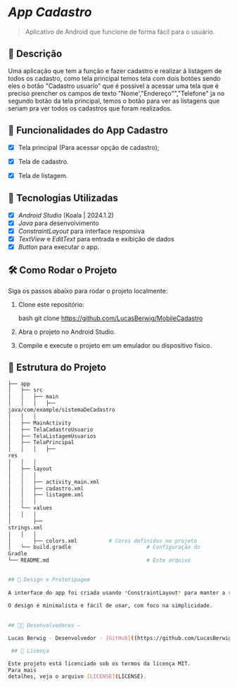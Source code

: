 # *App Cadastro* 

> Aplicativo de Android que funcione de forma fácil para o usuário.


## 📱 Descrição

Uma aplicação que tem a função e fazer cadastro e realizar
á listagem de todos os cadastro, como tela principal temos
tela com dois botões sendo eles o botão "Cadastro usuario"
que é possivel a acessar uma tela que é preciso prencher 
os campos de texto "Nome',"Endereço"","Telefone" ja no
segundo botão da tela principal, temos o botão para ver
as listagens que seriam pra ver todos os cadastros que
foram realizados.

## 🔧 Funcionalidades do App Cadastro

- [x] Tela principal (Para acessar opção de cadastro);
- [x] Tela de cadastro. 
- [x] Tela de listagem. 


## 🚀 Tecnologias Utilizadas

- [x] *Android Studio* (Koala | 2024.1.2)
- [x] *Java* para desenvolvimento
- [x] *ConstraintLayout* para interface responsiva
- [x] *TextView* e *EditText* para entrada e exibição de dados
- [x] *Button*   para executar o app.

## 🛠️ Como Rodar o Projeto

Siga os passos abaixo para rodar o projeto localmente:

1. Clone este repositório:

    bash
    git clone https://github.com/LucasBerwig/MobileCadastro

    

2. Abra o projeto no Android Studio.
3. Compile e execute o projeto em um emulador ou dispositivo físico.

## 📂 Estrutura do Projeto

```bash
├── app
│   ├── src
│   │   ├── main
│   │   │   ├──
java/com/example/sistemaDeCadastro
│   │   │  
│   ├── MainActivity
│   ├── TelaCadastroUsuario
│   ├── TelaListagemUsuarios
│   ├── TelaPrincipal   
│   │   │   ├──
res
│   │   │  
│   ├── layout
│   │   │
│   │   ├── activity_main.xml
│   │   ├── cadastro.xml
│   │   ├── listagem.xml 
│   │   │  
│   └── values
│   │   │  
│       ├──
strings.xml       
│   │   │  
│       ├── colors.xml          # Cores definidas no projeto
│   └── build.gradle                        # Configuração do
Gradle
└── README.md                               # Este arquivo

 
## 🎨 Design e Prototipagem
 
A interface do app foi criada usando *ConstraintLayout* para manter a responsividade em diferentes tamanhos de tela.
 
O design é minimalista e fácil de usar, com foco na simplicidade.
 
  
## 👨‍💻 Desenvolvedores –

Lucas Berwig - Desenvolvedor - [GitHub]((https://github.com/LucasBerwig)

 ## 📄 Licença

Este projeto está licenciado sob os termos da licença MIT. 
Para mais
detalhes, veja o arquivo [LICENSE](LICENSE).

